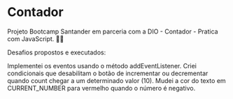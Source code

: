 # Contador
Projeto Bootcamp Santander em parceria com a DIO - Contador - Pratica com JavaScript. 👩‍💻

Desafios propostos e executados: 

Implementei os eventos usando o método addEventListener.
Criei condicionais que desabilitam o botão de incrementar ou decrementar quando count chegar a um determinado valor (10).
Mudei a cor do texto em CURRENT_NUMBER para vermelho quando o número é negativo.
